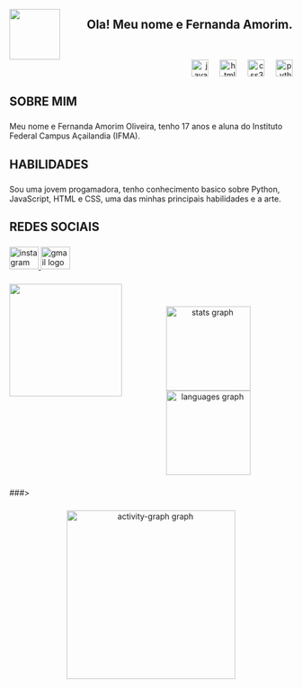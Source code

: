 <img align="left" height="90" src="https://i.pinimg.com/736x/34/e3/4b/34e34b37e4d80d60f289a02fbad859cd.jpg"  /><h2 align="right">Ola! Meu nome e Fernanda Amorim.</h2>

###

<br clear="both">

<div align="right">
  <img src="https://cdn.jsdelivr.net/gh/devicons/devicon/icons/javascript/javascript-original.svg" height="30" alt="javascript logo"  />
  <img width="12" />
  <img src="https://cdn.jsdelivr.net/gh/devicons/devicon/icons/html5/html5-plain-wordmark.svg" height="30" alt="html5 logo"  />
  <img width="12" />
  <img src="https://cdn.jsdelivr.net/gh/devicons/devicon/icons/css3/css3-plain.svg" height="30" alt="css3 logo"  />
  <img width="12" />
  <img src="https://cdn.jsdelivr.net/gh/devicons/devicon/icons/python/python-plain.svg" height="30" alt="python logo"  />
</div>

###

<h2 align="left">SOBRE MIM</h2>

###

<p align="left">Meu nome e Fernanda Amorim Oliveira, tenho 17 anos e aluna do Instituto Federal Campus Açailandia (IFMA).</p>

###

<h2 align="left">HABILIDADES</h2>

###

<p align="left">Sou uma jovem progamadora, tenho conhecimento basico sobre Python, JavaScript, HTML e CSS, uma das minhas principais habilidades e a arte.</p>

###

<h2 align="left">REDES SOCIAIS</h2>

###

<div align="left">
   <a href="https://www.instagram.com/nanda_amorim.bf/profilecard/?igsh=MTZ6cz29mNmxsdmlucA==" target="_blank">
    <img src="https://raw.githubusercontent.com/maurodesouza/profile-readme-generator/master/src/assets/icons/social/instagram/default.svg" width="52" height="40" alt="instagram logo"  />
  </a>
   <a href="fernandaamorim@cada.ifma.edu.br" target="_blank">
    <img src="https://raw.githubusercontent.com/maurodesouza/profile-readme-generator/master/src/assets/icons/social/gmail/default.svg" width="52" height="40" alt="gmail logo"  />
  </a>
</div>

###

<img align="left" height="200" src="https://camo.githubusercontent.com/1c70c6284b8134e9ea81d301d6acd91fcacd658d89025107729991c0b1b9e4c6/68747470733a2f2f692e70696e696d672e636f6d2f6f726967696e616c732f33352f30322f61372f33353032613739313564376538663936396334313762333961653639653537652e676966"  />
<br>

###

<div align="center">
  <img src="https://github-readme-stats.vercel.app/api?username=fernandarabs&hide_title=false&hide_rank=false&show_icons=true&include_all_commits=true&count_private=true&disable_animations=false&theme=dracula&locale=en&hide_border=false&order=1" height="150" alt="stats graph"  />
  <img src="https://github-readme-stats.vercel.app/api/top-langs?username=fernandarabs&locale=en&hide_title=false&layout=compact&card_width=320&langs_count=5&theme=dracula&hide_border=false&order=2" height="150" alt="languages graph"  />
</div>

###

<p align="left"></p>

###

###

<p align="left"></p>

###>

###

<div align="center">
  <img src="https://github-readme-activity-graph.vercel.app/graph?username=fernandarabs&radius=16&theme=react&area=true&order=5" height="300" alt="activity-graph graph"  />
</div>

###

###
